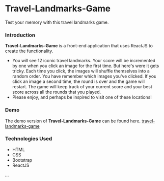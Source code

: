 # Travel-Landmarks-Game
Test your memory with this travel landmarks game.

### Introduction
**Travel-Landmarks-Game** is a front-end application that uses ReactJS to create the functionality.

* You will see 12 iconic travel landmarks. Your score will be incremented by one when you click an image for the first time. But here's were it gets tricky. Each time you click, the images will shuffle themselves into a random order. You have remember which images you've clicked. If you click an image a second time, the round is over and the game will restart. The game will keep track of your current score and your best score across all the rounds that you played.
* Please enjoy, and perhaps be inspired to visit one of these locations!

### Demo
The demo version of **Travel-Landmarks-Game** can be found here. [travel-landmarks-game](https://jasawa.github.io/travel-landmarks-game)

### Technologies Used

*  HTML
*  CSS
*  Bootstrap
*  ReactJS

...